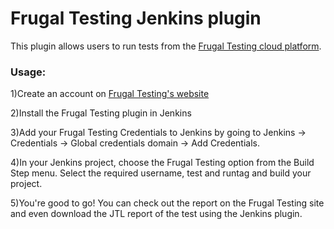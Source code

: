# Frugal Testing Jenkins plugin

This plugin allows users to run tests from the [Frugal Testing cloud platform](https://www.frugaltesting.com).

### Usage:

1)Create an account on [Frugal Testing's website](https://www.frugaltesting.com/login)

2)Install the Frugal Testing plugin in Jenkins

3)Add your Frugal Testing Credentials to Jenkins by going to Jenkins -> Credentials -> Global credentials domain -> Add Credentials.

4)In your Jenkins project, choose the Frugal Testing option from the Build Step menu. Select the required username, test and runtag and build your project.

5)You're good to go! You can check out the report on the Frugal Testing site and even download the JTL report of the test using the Jenkins plugin.
